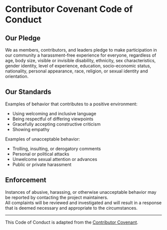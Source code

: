 # Contributor Covenant Code of Conduct

## Our Pledge

We as members, contributors, and leaders pledge to make participation in our community a harassment-free experience for everyone, regardless of age, body size, visible or invisible disability, ethnicity, sex characteristics, gender identity, level of experience, education, socio-economic status, nationality, personal appearance, race, religion, or sexual identity and orientation.

## Our Standards

Examples of behavior that contributes to a positive environment:
- Using welcoming and inclusive language
- Being respectful of differing viewpoints
- Gracefully accepting constructive criticism
- Showing empathy

Examples of unacceptable behavior:
- Trolling, insulting, or derogatory comments
- Personal or political attacks
- Unwelcome sexual attention or advances
- Public or private harassment

## Enforcement

Instances of abusive, harassing, or otherwise unacceptable behavior may be reported by contacting the project maintainers.  
All complaints will be reviewed and investigated and will result in a response that is deemed necessary and appropriate to the circumstances.

---

This Code of Conduct is adapted from the [Contributor Covenant](https://www.contributor-covenant.org/).